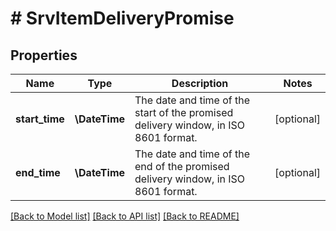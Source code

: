 # # SrvItemDeliveryPromise

## Properties

Name | Type | Description | Notes
------------ | ------------- | ------------- | -------------
**start_time** | **\DateTime** | The date and time of the start of the promised delivery window, in ISO 8601 format. | [optional]
**end_time** | **\DateTime** | The date and time of the end of the promised delivery window, in ISO 8601 format. | [optional]

[[Back to Model list]](../../README.md#models) [[Back to API list]](../../README.md#endpoints) [[Back to README]](../../README.md)
